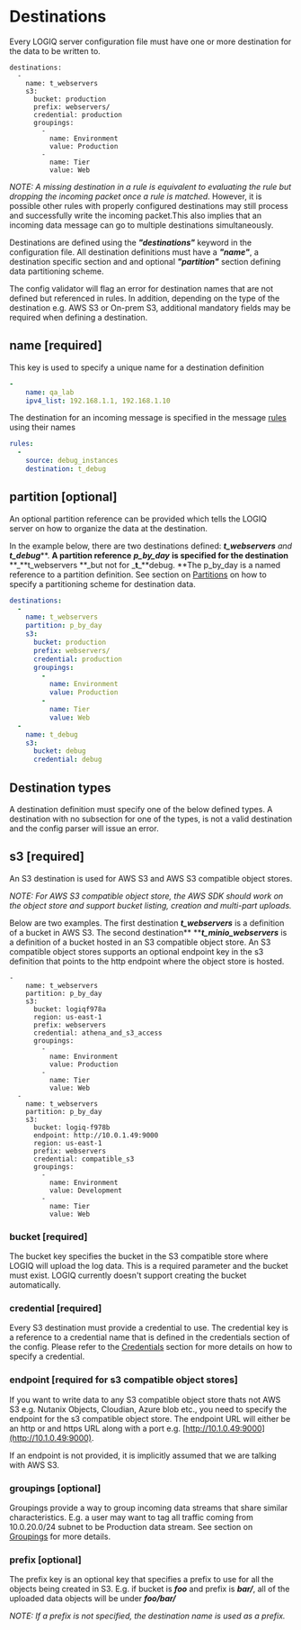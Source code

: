 # Destinations

Every LOGIQ server configuration file must have one or more destination for the data to be written to.&#x20;

```
destinations:
  -
    name: t_webservers
    s3:
      bucket: production
      prefix: webservers/
      credential: production
      groupings:
        -
          name: Environment
          value: Production
        -
          name: Tier
          value: Web
```

_NOTE: A missing destination in a rule is equivalent to evaluating the rule but dropping the incoming packet once a rule is matched_.  However, it is possible other rules with properly configured destinations may still process and successfully write the incoming packet.This also implies that an incoming data message can go to multiple destinations simultaneously.

Destinations are defined using the _**"destinations"**_ keyword in the configuration file. All destination definitions must have a _**"name"**_, a destination specific section and and optional _**"partition"**_ section defining data partitioning scheme.

The config validator will flag an error for destination names that are not defined but referenced in rules. In addition, depending on the type of the destination e.g. AWS S3 or On-prem S3, additional mandatory fields may be required when defining a destination.

## name \[required]

This key is used to specify a unique name for a destination definition

```yaml
-
    name: qa_lab
    ipv4_list: 192.168.1.1, 192.168.1.10
```

The destination for an incoming message is specified in the message [rules](https://app.gitbook.com/flash-configuration/rules.md) using their names

```yaml
rules:
  -
    source: debug_instances
    destination: t_debug
```

## partition \[optional]

An optional partition reference can be provided which tells the LOGIQ server on how to organize the data at the destination.

In the example below, there are two destinations defined: _**t\_webservers** and **t\_debug**_**. **A partition reference** **_**p\_by\_day**_** **is specified for the destination** **_**t\_webservers **\_but not for  _**t**\_**debug. **The p\_by\_day is a named reference to a partition definition. See section on [Partitions](partitions.md) on how to specify a partitioning scheme for destination data.

```yaml
destinations:
  -
    name: t_webservers
    partition: p_by_day
    s3:
      bucket: production
      prefix: webservers/
      credential: production
      groupings:
        -
          name: Environment
          value: Production
        -
          name: Tier
          value: Web
  -
    name: t_debug
    s3:
      bucket: debug
      credential: debug
```

## Destination types

A destination definition must specify one of the below defined types. A destination with no subsection for one of the types, is not a valid destination and the config parser will issue an error.

## s3 \[required]

An S3 destination is used for AWS S3 and AWS S3 compatible object stores.&#x20;

_NOTE: For AWS S3 compatible object store, the AWS SDK should work on the object store and support bucket listing, creation and multi-part uploads._

Below are two examples. The first destination _**t\_webservers**_ is a definition of a bucket in AWS S3. The second destination** **_**t\_minio\_webservers**_ is a definition of a bucket hosted in an S3 compatible object store. An S3 compatible object stores supports an optional endpoint key in the s3 definition that points to the http endpoint where the object store is hosted.

```
-
    name: t_webservers
    partition: p_by_day
    s3:
      bucket: logiqf978a
      region: us-east-1
      prefix: webservers
      credential: athena_and_s3_access
      groupings:
        -
          name: Environment
          value: Production
        -
          name: Tier
          value: Web
  -
    name: t_webservers
    partition: p_by_day
    s3:
      bucket: logiq-f978b
      endpoint: http://10.0.1.49:9000
      region: us-east-1
      prefix: webservers
      credential: compatible_s3
      groupings:
        -
          name: Environment
          value: Development
        -
          name: Tier
          value: Web
```

### bucket \[required]

The bucket key specifies the bucket in the S3 compatible store where LOGIQ will upload the log data. This is a required parameter and the bucket must exist. LOGIQ currently doesn't support creating the bucket automatically.

### credential \[required]

Every S3 destination must provide a credential to use. The credential key is a reference to a credential name that is defined in the credentials section of the config. Please refer to the [Credentials](credentials.md) section for more details on how to specify a credential.

### endpoint \[required for s3 compatible object stores]

If you want to write data to any S3 compatible object store thats not AWS S3 e.g. Nutanix Objects, Cloudian, Azure blob  etc., you need to specify the endpoint for the s3 compatible object store. The endpoint URL will either be an http or and https URL along with a port e.g. [http://10.1.0.49:9000](http://10.1.0.49:9000).

If an endpoint is not provided, it is implicitly assumed that we are talking with AWS S3.

### groupings \[optional]

Groupings provide a way to group incoming data streams that share similar characteristics. E.g. a user may want to tag all traffic coming from 10.0.20.0/24 subnet to be Production data stream. See section on [Groupings](groupings.md) for more details.

### prefix \[optional]

The prefix key is an optional key that specifies a prefix to use for all the objects being created in S3. E.g. if bucket is _**foo**_ and prefix is _**bar/**_, all of the uploaded data objects will be under _**foo/bar/**_

_NOTE: If a prefix is not specified, the destination name is used as a prefix._
